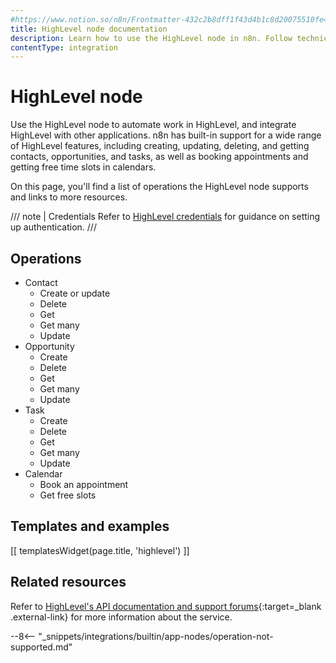 ```yaml
---
#https://www.notion.so/n8n/Frontmatter-432c2b8dff1f43d4b1c8d20075510fe4
title: HighLevel node documentation
description: Learn how to use the HighLevel node in n8n. Follow technical documentation to integrate HighLevel node into your workflows.
contentType: integration
---
```


# HighLevel node

Use the HighLevel node to automate work in HighLevel, and integrate HighLevel with other applications. n8n has built-in support for a wide range of HighLevel features, including creating, updating, deleting, and getting contacts, opportunities, and tasks, as well as booking appointments and getting free time slots in calendars. 

On this page, you'll find a list of operations the HighLevel node supports and links to more resources.

/// note | Credentials
Refer to [HighLevel credentials](/integrations/builtin/credentials/highlevel/) for guidance on setting up authentication. 
///

## Operations

* Contact
	* Create or update
	* Delete
	* Get
	* Get many
	* Update
* Opportunity
	* Create
	* Delete
	* Get
	* Get many
	* Update
* Task
	* Create
	* Delete
	* Get
	* Get many
	* Update
* Calendar
	* Book an appointment
	* Get free slots

## Templates and examples

<!-- see https://www.notion.so/n8n/Pull-in-templates-for-the-integrations-pages-37c716837b804d30a33b47475f6e3780 -->
[[ templatesWidget(page.title, 'highlevel') ]]

## Related resources

Refer to [HighLevel's API documentation and support forums](https://help.gohighlevel.com/support/solutions/articles/48001060529-highlevel-api){:target=_blank .external-link} for more information about the service.

--8<-- "_snippets/integrations/builtin/app-nodes/operation-not-supported.md"
